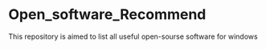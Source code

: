 # Open_software_Recommend
This repository is aimed to list all useful open-sourse software for windows
